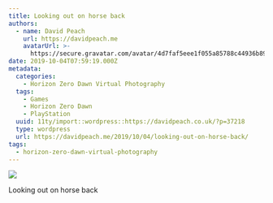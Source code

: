 ```yaml
---
title: Looking out on horse back
authors:
  - name: David Peach
    url: https://davidpeach.me
    avatarUrl: >-
      https://secure.gravatar.com/avatar/4d7faf5eee1f055a85788c44936b8995eaab6dfb004e7854ec747ccb272e91ee?s=96&d=mm&r=g
date: 2019-10-04T07:59:19.000Z
metadata:
  categories:
    - Horizon Zero Dawn Virtual Photography
  tags:
    - Games
    - Horizon Zero Dawn
    - PlayStation
  uuid: 11ty/import::wordpress::https://davidpeach.co.uk/?p=37218
  type: wordpress
  url: https://davidpeach.me/2019/10/04/looking-out-on-horse-back/
tags:
  - horizon-zero-dawn-virtual-photography
---
```

[![](/assets/Looking-out-on-horse-back-scal-m4C3NrFjVC9r.jpg)](/assets/Looking-out-on-horse-back-scal-m4C3NrFjVC9r.jpg)

Looking out on horse back